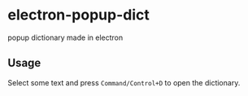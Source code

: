 # electron-popup-dict

popup dictionary made in electron

## Usage

Select some text and press `Command/Control+D` to open the dictionary.
